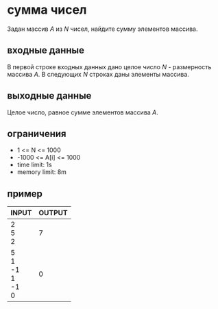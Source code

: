 # сумма чисел

Задан массив _A_ из _N_ чисел, найдите сумму элементов массива.

## входные данные

В первой строке входных данных дано целое число _N_ - размерность массива _A_.
В следующих _N_ строках даны элементы массива.

## выходные данные

Целое число, равное сумме элементов массива _A_.

## ограничения

 * 1 <= N <= 1000
 * -1000 <= A\[i\] <= 1000
 * time limit: 1s
 * memory limit: 8m

## пример

| INPUT | OUTPUT |
| ----- | ------ |
| 2<br>5<br>2 | 7 |
| 5<br>1<br>-1<br>1<br>-1<br>0 | 0 |
